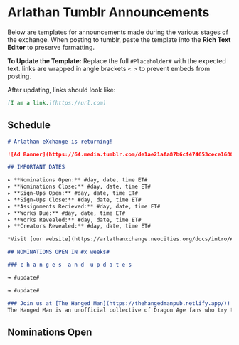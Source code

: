 # Arlathan Tumblr Announcements

Below are templates for announcements made during the various stages of the
exchange. When posting to tumblr, paste the template into the **Rich Text Editor** to preserve formatting.

**To Update the Template:** Replace the full `#Placeholder#` with the expected
text. links are wrapped in angle brackets `< >` to prevent embeds from posting.

After updating, links should look like:

```markdown
[I am a link.](https://url.com)
```

## Schedule

```markdown
# Arlathan eXchange is returning!

![Ad Banner](https://64.media.tumblr.com/de1ae21afa87b6cf474653cece168054/1a2d137a6ddf5bdb-6c/s640x960/c6cdecfccbae426b77f6b48ed84f83ba684bcbe8.gif)

## IMPORTANT DATES

▸ **Nominations Open:** #day, date, time ET#
▸ **Nominations Close:** #day, date, time ET#
▸ **Sign-Ups Open:** #day, date, time ET#
▸ **Sign-Ups Close:** #day, date, time ET#
▸ **Assignments Recieved:** #day, date, time ET#
▸ **Works Due:** #day, date, time ET#
▸ **Works Revealed:** #day, date, time ET#
▸ **Creators Revealed:** #day, date, time ET#

*Visit [our website](https://arlathanxchange.neocities.org/docs/intro/#schedule) to see the above schedule in your local time.*

## NOMINATIONS OPEN IN #x weeks#

### c h a n g e s  a n d  u p d a t e s

→ #update#

→ #update#

### Join us at [The Hanged Man](https://thehangedmanpub.netlify.app/)!
The Hanged Man is an unofficial collective of Dragon Age fans who try to make a positive difference in the fandom community by giving fans a place to chat, share and create content, and interact. You can read more on [our website](https://arlathanxchange.neocities.org/mod).
```

## Nominations Open